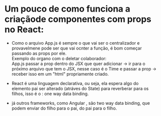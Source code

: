 # Um pouco de como funciona a criaçãode componentes com props no React:

-  Como o arquivo App.js é sempre o que vai ser o centralizador e provavelmene pode ser que vai ocnter a função, é bom começar passando as props por ele.  
   Exemplo do organo com o deletar colaborador:  
   App.js passar a prop dentro do JSX que quer adicionar -> ir para o próximo arquivo que tem o JSX, nesse caso é o Time e passar a prop -> receber isso em um "html" propriamente criado.  

- React é uma linguagem declarativa, ou seja, ela espera algo do elemento pai ser alterado (atráves do State) para reverberar para os filhos, isso é o : one way data binding.  
- já outros frameworks, como Angular , são two way data binding, que podem enviar do filho para o pai, do pai para o filho.  
